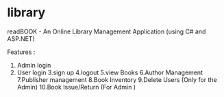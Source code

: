 # library
readBOOK - An Online Library Management Application (using C# and ASP.NET)


Features :

1. Admin login
2. User login
3.sign up
4.logout
5.view Books
6.Author Management
7.Publisher management
8.Book Inventory
9.Delete Users (Only for the Admin)
10.Book Issue/Return (For Admin )
